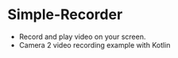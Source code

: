 # Simple-Recorder
* Record and play video on your screen.
* Camera 2 video recording example with Kotlin

